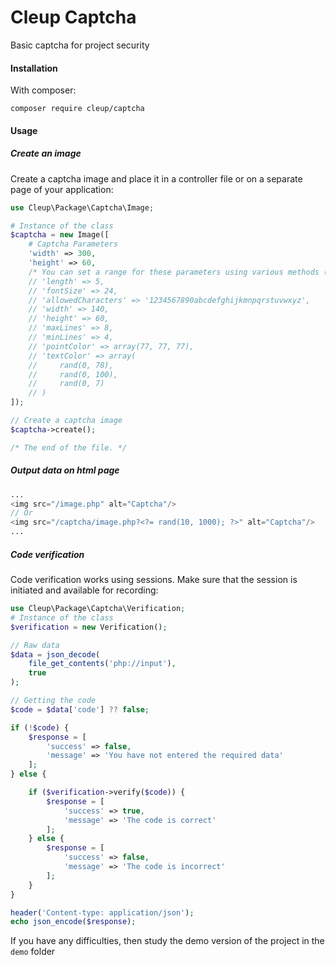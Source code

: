 # Cleup Captcha

Basic captcha for project security

#### Installation
With composer:

```
composer require cleup/captcha
```

#### Usage

##### Create an image

Create a captcha image and place it in a controller file or on a separate page of your application:

```php
use Cleup\Package\Captcha\Image;

# Instance of the class
$captcha = new Image([
    # Captcha Parameters
    'width' => 300,
    'height' => 60,
    /* You can set a range for these parameters using various methods (rand, random_int) */
    // 'length' => 5,
    // 'fontSize' => 24,
    // 'allowedCharacters' => '1234567890abcdefghijkmnpqrstuvwxyz',
    // 'width' => 140,
    // 'height' => 60,
    // 'maxLines' => 8,
    // 'minLines' => 4,
    // 'pointColor' => array(77, 77, 77),
    // 'textColor' => array(
    //     rand(0, 78),
    //     rand(0, 100),
    //     rand(0, 7)
    // )
]);

// Create a captcha image
$captcha->create();

/* The end of the file. */
```
##### Output data on html page
```php
...
<img src="/image.php" alt="Captcha"/>
// Or 
<img src="/captcha/image.php?<?= rand(10, 1000); ?>" alt="Captcha"/>
...
```

##### Code verification
Code verification works using sessions. Make sure that the session is initiated and available for recording:

```php
use Cleup\Package\Captcha\Verification;
# Instance of the class
$verification = new Verification();

// Raw data
$data = json_decode(
    file_get_contents('php://input'),
    true
);

// Getting the code
$code = $data['code'] ?? false;

if (!$code) {
    $response = [
        'success' => false,
        'message' => 'You have not entered the required data'
    ];
} else {

    if ($verification->verify($code)) {
        $response = [
            'success' => true,
            'message' => 'The code is correct'
        ];
    } else {
        $response = [
            'success' => false,
            'message' => 'The code is incorrect'
        ];
    }
}

header('Content-type: application/json');
echo json_encode($response);
```

If you have any difficulties, then study the demo version of the project in the `demo` folder
